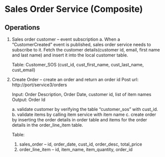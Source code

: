 # Sales Order Service (Composite)

## Operations

1. Sales order customer – event subscription
	a. When a “CustomerCreated” event is published, sales order service needs to subscribe to it. Fetch the customer details(customer id, email, first name and last name) and insert it into the local customer table.

	Table: Customer_SOS (cust_id, cust_first_name, cust_last_name, cust_email)

2. Create Order – create an order and return an order id
	Post url: http://port/service3/orders

	Input: Order Description, Order Date, customer id, list of item names
	Output: Order Id

	a. validate customer by verifying the table “customer_sos” with cust_id.
	b. validate items by calling item service with item name
	c. create order by inserting the order details in order table and items for the order details in the order_line_item table.

	Table: 
	1. sales_order – id, order_date, cust_id, order_desc, total_price
	2. order_line_item – id, item_name, item_quantity, order_id

